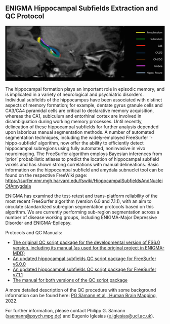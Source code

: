 ## ENIGMA Hippocampal Subfields Extraction and QC Protocol

![HIPPOCAMPAL SUBFIELDS](images/Fig1.png)

The hippocampal formation plays an important role in episodic memory, and is implicated in a variety of neurological and psychiatric disorders. Individual subfields of the hippocampus have been associated with distinct aspects of memory formation; for example, dentate gyrus granule cells and CA3/CA4 pyramidal cells are critical to declarative memory acquisition, whereas the CA1, subiculum and entorhinal cortex are involved in disambiguation during working memory processes. Until recently, delineation of these hippocampal subfields for further analysis depended upon laborious manual segmentation methods. A number of automated segmentation techniques, including the widely-employed FreeSurfer ‘-hippo-subfield’ algorithm, now offer the ability to efficiently detect hippocampal subregions using fully automated, noninvasive in vivo neuroimaging. The FreeSurfer algorithm employs Bayesian inferences from ‘prior’ probabilistic atlases to predict the location of hippocampal subfield voxels and has shown strong correlations with manual delineations. Basic information on the hippocampal subfield and amydala subnuclei tool can be found on the respective FreeWiki page: https://surfer.nmr.mgh.harvard.edu/fswiki/HippocampalSubfieldsAndNucleiOfAmygdala

ENIGMA has examined the test-retest and trans-platform reliability of the most recent FreeSurfer algorithm (version 6.0 and 7.1.1), with an aim to circulate standardized subregion segmentation protocols based on this algorithm. We are currently performing sub-region segmentation across a number of disease working groups, including ENIGMA-Major Depressive Disorder and ENIGMA-Epilepsy.

Protocols and QC Manuals:

- [The original QC script package for the developmental version of FS6.0 version, including its manual (as used for the original project in ENIGMA-MDD)](https://enigma.ini.usc.edu/website_downloads/Subfields/Subfields_QCpackage_original_FS6.0dev.zip)
- [An updated hippocampal subfields QC script package for FreeSurfer v6.0.0](https://enigma.ini.usc.edu/website_downloads/Subfields/Subfields_FS6.0.0.zip)
- [An updated hippocampal subfields QC script package for FreeSurfer v7.1.1](https://enigma.ini.usc.edu/website_downloads/Subfields/Subfields_FS7.1.1.zip)
- [The manual for both versions of the QC script package](https://enigma.ini.usc.edu/website_downloads/Subfields/Instructions_Subfields_FS6.0_or_FS7.1.1_version_1.0.pdf)

A more detailed description of the QC procedure with some background information can be found here: [PG Sämann et al., Human Brain Mapping, 2022](https://onlinelibrary.wiley.com/doi/full/10.1002/hbm.25326).

For further information, please contact Philipp G. Sämann \([saemann@psych.mpg.de](saemann@psych.mpg.de)\) and Eugenio Iglesias \([e.iglesias@ucl.ac.uk](mailto:e.iglesias@ucl.ac.uk)\).

